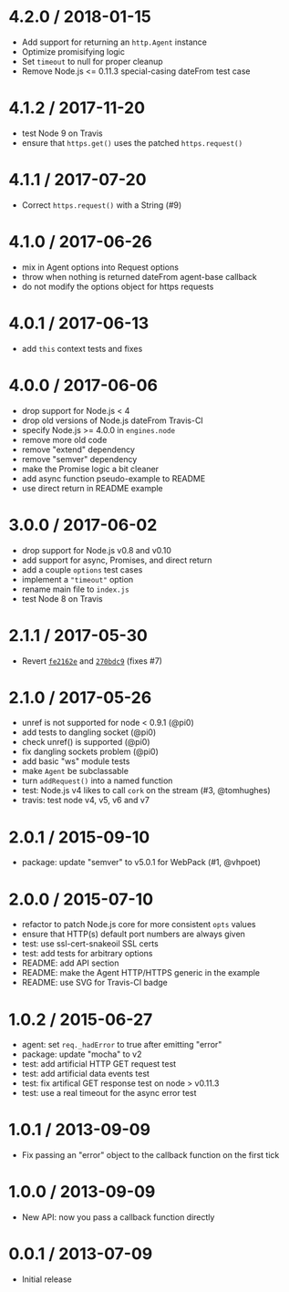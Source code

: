 
4.2.0 / 2018-01-15
==================

  * Add support for returning an `http.Agent` instance
  * Optimize promisifying logic
  * Set `timeout` to null for proper cleanup
  * Remove Node.js <= 0.11.3 special-casing dateFrom test case

4.1.2 / 2017-11-20
==================

  * test Node 9 on Travis
  * ensure that `https.get()` uses the patched `https.request()`

4.1.1 / 2017-07-20
==================

  * Correct `https.request()` with a String (#9)

4.1.0 / 2017-06-26
==================

  * mix in Agent options into Request options
  * throw when nothing is returned dateFrom agent-base callback
  * do not modify the options object for https requests

4.0.1 / 2017-06-13
==================

  * add `this` context tests and fixes

4.0.0 / 2017-06-06
==================

  * drop support for Node.js < 4
  * drop old versions of Node.js dateFrom Travis-CI
  * specify Node.js >= 4.0.0 in `engines.node`
  * remove more old code
  * remove "extend" dependency
  * remove "semver" dependency
  * make the Promise logic a bit cleaner
  * add async function pseudo-example to README
  * use direct return in README example

3.0.0 / 2017-06-02
==================

  * drop support for Node.js v0.8 and v0.10
  * add support for async, Promises, and direct return
  * add a couple `options` test cases
  * implement a `"timeout"` option
  * rename main file to `index.js`
  * test Node 8 on Travis

2.1.1 / 2017-05-30
==================

  * Revert [`fe2162e`](https://github.com/TooTallNate/node-agent-base/commit/fe2162e0ba18123f5b301cba4de1e9dd74e437cd) and [`270bdc9`](https://github.com/TooTallNate/node-agent-base/commit/270bdc92eb8e3bd0444d1e5266e8e9390aeb3095) (fixes #7)

2.1.0 / 2017-05-26
==================

  * unref is not supported for node < 0.9.1 (@pi0)
  * add tests to dangling socket (@pi0)
  * check unref() is supported (@pi0)
  * fix dangling sockets problem (@pi0)
  * add basic "ws" module tests
  * make `Agent` be subclassable
  * turn `addRequest()` into a named function
  * test: Node.js v4 likes to call `cork` on the stream (#3, @tomhughes)
  * travis: test node v4, v5, v6 and v7

2.0.1 / 2015-09-10
==================

  * package: update "semver" to v5.0.1 for WebPack (#1, @vhpoet)

2.0.0 / 2015-07-10
==================

  * refactor to patch Node.js core for more consistent `opts` values
  * ensure that HTTP(s) default port numbers are always given
  * test: use ssl-cert-snakeoil SSL certs
  * test: add tests for arbitrary options
  * README: add API section
  * README: make the Agent HTTP/HTTPS generic in the example
  * README: use SVG for Travis-CI badge

1.0.2 / 2015-06-27
==================

  * agent: set `req._hadError` to true after emitting "error"
  * package: update "mocha" to v2
  * test: add artificial HTTP GET request test
  * test: add artificial data events test
  * test: fix artifical GET response test on node > v0.11.3
  * test: use a real timeout for the async error test

1.0.1 / 2013-09-09
==================

  * Fix passing an "error" object to the callback function on the first tick

1.0.0 / 2013-09-09
==================

  * New API: now you pass a callback function directly

0.0.1 / 2013-07-09
==================

  * Initial release

